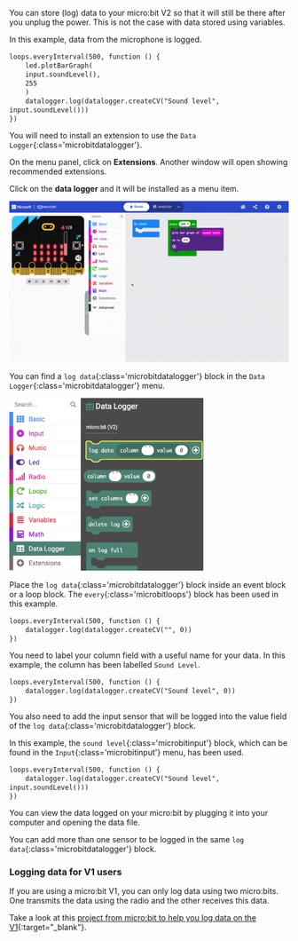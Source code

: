 You can store (log) data to your micro:bit V2 so that it will still be there after you unplug the power. This is not the case with data stored using variables.

In this example, data from the microphone is logged.

```microbit
loops.everyInterval(500, function () {
    led.plotBarGraph(
    input.soundLevel(),
    255
    )
    datalogger.log(datalogger.createCV("Sound level", input.soundLevel()))
})
```

You will need to install an extension to use the `Data Logger`{:class='microbitdatalogger'}.

On the menu panel, click on **Extensions**. Another window will open showing recommended extensions.

Click on the **data logger** and it will be installed as a menu item.

![The data logger extension being installed by clicking the extensions menu and then 'data logger'. A new block menu appears labelled 'Data Logger'.](images/installing-datalogger.gif)

You can find a `log data`{:class='microbitdatalogger'} block in the `Data Logger`{:class='microbitdatalogger'} menu.

<img src="images/data-logger.png" alt="The Data Logger menu with the 'log data column...value' block highlighted." width="350"/>

Place the `log data`{:class='microbitdatalogger'} block inside an event block or a loop block. The `every`{:class='microbitloops'} block has been used in this example.

```microbit
loops.everyInterval(500, function () {
    datalogger.log(datalogger.createCV("", 0))
})
```

You need to label your column field with a useful name for your data. In this example, the column has been labelled `Sound Level`.

```microbit
loops.everyInterval(500, function () {
    datalogger.log(datalogger.createCV("Sound level", 0))
})
```

You also need to add the input sensor that will be logged into the value field of the `log data`{:class='microbitdatalogger'} block.

In this example, the `sound level`{:class='microbitinput'} block, which can be found in the `Input`{:class='microbitinput'} menu, has been used.

```microbit
loops.everyInterval(500, function () {
    datalogger.log(datalogger.createCV("Sound level", input.soundLevel()))
})
```

You can view the data logged on your micro:bit by plugging it into your computer and opening the data file.

You can add more than one sensor to be logged in the same `log data`{:class='microbitdatalogger'} block.

### Logging data for V1 users

If you are using a micro:bit V1, you can only log data using two micro:bits. One transmits the data using the radio and the other receives this data.

Take a look at this [project from micro:bit to help you log data on the V1](https://microbit.org/projects/make-it-code-it/makecode-wireless-data-logger/#sensor-/-transmitter){:target="\_blank"}.
